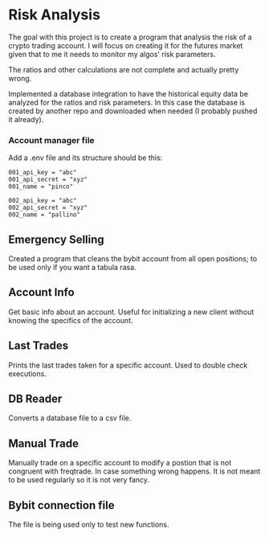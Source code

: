 # Risk Analysis

The goal with this project is to create a program that analysis the risk of a crypto trading account. I will focus on creating it for the futures market given that to me it needs to monitor my algos' risk parameters.

The ratios and other calculations are not complete and actually pretty wrong.

Implemented a database integration to have the historical equity data be analyzed for the ratios and risk parameters. In this case the database is created by another repo and downloaded when needed (I probably pushed it already).

### Account manager file

Add a .env file and its structure should be this:

    001_api_key = "abc"
    001_api_secret = "xyz"
    001_name = "pinco"

    002_api_key = "abc"
    002_api_secret = "xyz"
    002_name = "pallino"

## Emergency Selling

Created a program that cleans the bybit account from all open positions; to be used only if you want a tabula rasa.

## Account Info

Get basic info about an account. Useful for initializing a new client without knowing the specifics of the account.

## Last Trades

Prints the last trades taken for a specific account. Used to double check executions.

## DB Reader

Converts a database file to a csv file.

## Manual Trade

Manually trade on a specific account to modify a postion that is not congruent with freqtrade. In case something wrong happens.
It is not meant to be used regularly so it is not very fancy.

## Bybit connection file

The file is being used only to test new functions.